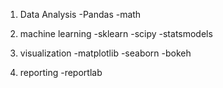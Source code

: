1. Data Analysis
-Pandas
-math


2. machine learning
-sklearn
-scipy
-statsmodels

3. visualization
-matplotlib
-seaborn
-bokeh

4. reporting
-reportlab
